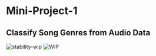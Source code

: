 # Mini-Project-1

## Classify Song Genres from Audio Data

![stability-wip](https://img.shields.io/badge/stability-work_in_progress-lightgrey.svg)
![WIP](https://img.shields.io/badge/repo%20status-WIP-yellow)

